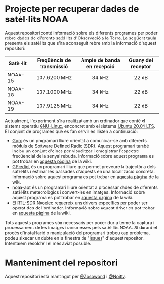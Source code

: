 # Projecte per recuperar dades de satèl·lits NOAA

Aquest repositori conté informació sobre els diferents programes per poder rebre dades de diferents satèl·lits d'Observació a la Terra. La següent taula presenta els satèl·its que s'ha aconseguit rebre amb la informació d'aquest repositori:

| Satèl·lit     | Freqüència de transmissió | Ample de banda en recepció | Guany del receptor |
| ------------- |:-------------------------:|:--------------------------:|:------------------:|
| NOAA-15       | 137.6200 MHz              | 34 kHz                     | 22 dB              |
| NOAA-18       | 137.1000 MHz              | 34 kHz                     | 22 dB              |
| NOAA-19       | 137.9125 MHz              | 34 kHz                     | 22 dB              |

Actualment, l'experiment s'ha realitzat amb un ordinador que conté el sistema operatiu [GNU-Linux](https://www.gnu.org/distros/distros.html), enconcret amb el sistema [Ubuntu 20.04 LTS](https://ubuntu.com/download/desktop). El conjunt de programes que es fan servir es llisten a continuació:

- [Gqrx](https://github.com/csete/gqrx) és un programari lliure orientat a comunicar-se amb diferents mòduls de Software Defined Radio (SDR). Aquest programari també inclou un conjunt d'eines per visualitzar i enregistrar l'espectre freqüencial de la senyal rebuda. Informació sobre aquest programa es pot trobar en [aquesta pàgina](https://github.com/nanosatlab/experiment-noaa/wiki/Programa-Gqrx) de la wiki.
- [GPredict](https://github.com/csete/gpredict) és un programari lliure que permet preveure la trajectòria dels satèl·lits i estimar les passades d'aquests en una localització concreta. Informació sobre aquest programa es pot trobar en [aquesta pàgina](https://github.com/nanosatlab/experiment-noaa/wiki/Programa-GPredict) de la wiki.
- [noaa-apt](https://github.com/martinber/noaa-apt) és un programari lliure orientat a processar dades de diferents satèl·lits meteorològics i convert-les en imatges. Informació sobre aquest programa es pot trobar en [aquesta pàgina](https://github.com/nanosatlab/experiment-noaa/wiki/Programa-noaa-apt) de la wiki.
- El [RTL-SDR Nooelec](https://nooelec.com/store/nesdr-smart.html) requereix uns drivers específics per poder ser operat des de l'ordinador. Informació sobre aquest driver es pot trobar en [aquesta pàgina](https://github.com/nanosatlab/experiment-noaa/wiki/Drivers-del-RTL-SDR-de-Nooelec) de la wiki.

Tots aquests programes són necessaris per poder dur a terme la captura i processament de les imatges transmesses pels satèl·lits NOAA. Si durant el procés d'instal·lació o manipulació del programari trobeu cap problema, podeu aixecar un dubte en la finestra de "[issues](https://github.com/nanosatlab/experiment-noaa/issues)" d'aquest repositori. Intentarem resoldre'l el més aviat possible.

# Manteniment del repositori
Aquest repositori està mantingut per [@Zosoworld](https://github.com/Zosoworld) i [@Noitty](https://github.com/Noitty).
